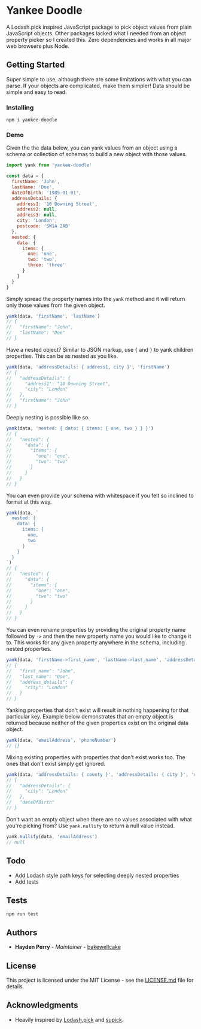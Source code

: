 # Yankee Doodle

A Lodash.pick inspired JavaScript package to pick object values from plain JavaScript objects. Other packages lacked what I needed from an object property picker so I created this. Zero dependencies and works in all major web browsers plus Node.

## Getting Started

Super simple to use, although there are some limitations with what you can parse. If your objects are complicated, make them simpler! Data should be simple and easy to read.

### Installing

```
npm i yankee-doodle
```

### Demo

Given the the data below, you can yank values from an object using a schema or collection of schemas to build a new object with those values.

``` javascript
import yank from 'yankee-doodle'

const data = {
  firstName: 'John',
  lastName: 'Doe',
  dateOfBirth: '1985-01-01',
  addressDetails: {
    address1: '10 Downing Street',
    address2: null,
    address3: null,
    city: 'London',
    postcode: 'SW1A 2AB'
  },
  nested: {
    data: {
      items: {
        one: 'one',
        two: 'two',
        three: 'three'
      }
    }
  }
}
```

Simply spread the property names into the `yank` method and it will return only those values from the given object.

``` javascript
yank(data, 'firstName', 'lastName')
// {
//   "firstName": "John",
//   "lastName": "Doe"
// }
```

Have a nested object? Similar to JSON markup, use `{` and `}` to yank children properties. This can be as nested as you like.

``` javascript
yank(data, 'addressDetails: { address1, city }', 'firstName')
// {
//   "addressDetails": {
//     "address1": "10 Downing Street",
//     "city": "London"
//   },
//   "firstName": "John"
// }
```

Deeply nesting is possible like so.

``` javascript
yank(data, 'nested: { data: { items: { one, two } } }')
// {
//   "nested": {
//     "data": {
//       "items": {
//         "one": "one",
//         "two": "two"
//       }
//     }
//   }
// }
```

You can even provide your schema with whitespace if you felt so inclined to format at this way.

``` javascript
yank(data, `
  nested: {
    data: {
      items: {
        one,
        two
      }
    }
  }
`)
// {
//   "nested": {
//     "data": {
//       "items": {
//         "one": "one",
//         "two": "two"
//       }
//     }
//   }
// }
```

You can even rename properties by providing the original property name followed by `->` and then the new property name you would like to change it to. This works for any given property anywhere in the schema, including nested properties.

``` javascript
yank(data, 'firstName->first_name', 'lastName->last_name', 'addressDetails->address_details: { city }')
// {
//   "first_name": "John",
//   "last_name": "Doe",
//   "address_details": {
//     "city": "London"
//   }
// }
```

Yanking properties that don't exist will result in nothing happening for that particular key. Example below demonstrates that an empty object is returned because neither of the given properties exist on the original data object.

``` javascript
yank(data, 'emailAddress', 'phoneNumber')
// {}
```

Mixing existing properties with properties that don't exist works too. The ones that don't exist simply get ignored.

``` javascript
yank(data, 'addressDetails: { county }', 'addressDetails: { city }', 'dateOfBirth')
// {
//   "addressDetails": {
//     "city": "London"
//   },
//   "dateOfBirth"
// }
```

Don't want an empty object when there are no values associated with what you're picking from? Use `yank.nullify` to return a null value instead.

``` javascript
yank.nullify(data, 'emailAddress')
// null
```

## Todo

- Add Lodash style path keys for selecting deeply nested properties
- Add tests

## Tests

`npm run test`

## Authors

* **Hayden Perry** - *Maintainer* - [bakewellcake](https://github.com/bakewellcake)

## License

This project is licensed under the MIT License - see the [LICENSE.md](LICENSE.md) file for details.

## Acknowledgments

* Heavily inspired by [Lodash.pick](https://github.com/lodash/lodash/blob/master/pick.js) and [supick](https://github.com/PavloAndriiesh/supick).
